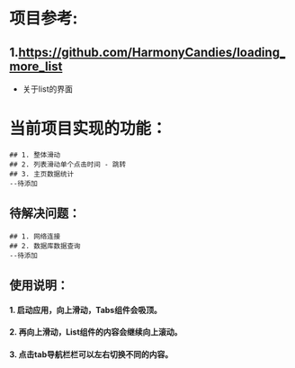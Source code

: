# 项目参考:
## 1.https://github.com/HarmonyCandies/loading_more_list
   * 关于list的界面



# 当前项目实现的功能：
    ## 1. 整体滑动
    ## 2. 列表滑动单个点击时间 - 跳转
    ## 3. 主页数据统计
    --待添加

## 待解决问题：
    ## 1. 网络连接
    ## 2. 数据库数据查询
    --待添加



## 使用说明：
#### 1. 启动应用，向上滑动，Tabs组件会吸顶。
#### 2. 再向上滑动，List组件的内容会继续向上滚动。
#### 3. 点击tab导航栏栏可以左右切换不同的内容。